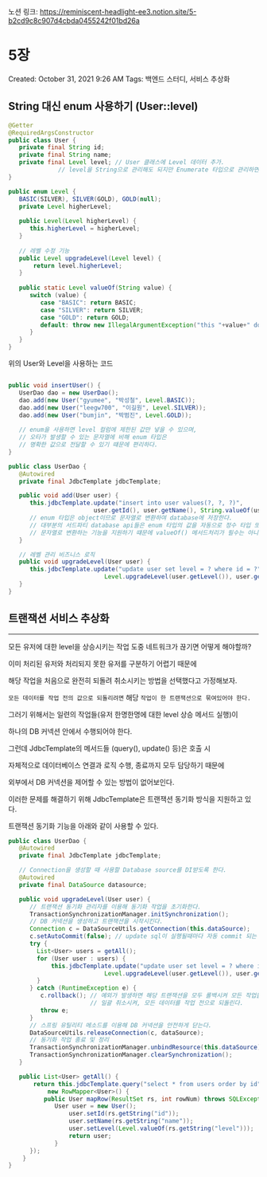 노션 링크: https://reminiscent-headlight-ee3.notion.site/5-b2cd9c8c907d4cbda0455242f01bd26a

# 5장

Created: October 31, 2021 9:26 AM
Tags: 백엔드 스터디, 서비스 추상화

## String 대신 enum 사용하기 (User::level)



```java
@Getter
@RequiredArgsConstructor 
public class User {
   private final String id;
   private final String name;
   private final Level level; // User 클래스에 Level 데이터 추가.
              // level을 String으로 관리해도 되지만 Enumerate 타입으로 관리하면 장점이 많다.
}

public enum Level {
   BASIC(SILVER), SILVER(GOLD), GOLD(null);
   private Level higherLevel;
   
   public Level(Level higherLevel) {
      this.higherLevel = higherLevel;
   }
   
   // 레벨 수정 기능
   public Level upgradeLevel(Level level) {
       return level.higherLevel;
   }
   
   public static Level valueOf(String value) {
      switch (value) {
         case "BASIC": return BASIC;
         case "SILVER": return SILVER;
         case "GOLD": return GOLD;
         default: throw new IllegalArgumentException("this "+value+" does not support."); 
      }
   }
}
```

위의 User와 Level을 사용하는 코드

```java

public void insertUser() {
   UserDao dao = new UserDao();
   dao.add(new User("gyumee", "박성철", Level.BASIC));
   dao.add(new User("leegw700", "이길원", Level.SILVER));
   dao.add(new User("bumjin", "박범진", Level.GOLD));
   
   // enum을 사용하면 level 컬럼에 제한된 값만 넣을 수 있으며,
   // 오타가 발생할 수 있는 문자열에 비해 enum 타입은
   // 명확한 값으로 전달할 수 있기 떄문에 편리하다.
}

public class UserDao {
   @Autowired
   private final JdbcTemplate jdbcTemplate;

   public void add(User user) {
      this.jdbcTemplate.update("insert into user values(?, ?, ?)",
                        user.getId(), user.getName(), String.valueOf(user.getLevel()));
      // enum 타입은 object이므로 문자열로 변환하여 database에 저장한다.
      // 대부분의 서드파티 database api들은 enum 타입의 값을 자동으로 정수 타입 또는
      // 문자열로 변환하는 기능을 지원하기 떄문에 valueOf() 메서드처리가 필수는 아니다.
   }

   // 레벨 관리 비즈니스 로직
   public void upgradeLevel(User user) {
      this.jdbcTemplate.update("update user set level = ? where id = ?",
                           Level.upgradeLevel(user.getLevel()), user.getId());
   }
}

```

## 트랜잭션 서비스 추상화

---

모든 유저에 대한 level을 상승시키는 작업 도중 네트워크가 끊기면 어떻게 해야할까?

이미 처리된 유저와 처리되지 못한 유저를 구분하기 어렵기 때문에

해당 작업을 처음으로 완전히 되돌려 취소시키는 방법을 선택했다고 가정해보자.

`모든 데이터를 작업 전의 값으로 되돌리려면` 해당 `작업이 한 트랜잭션으로 묶여있어야 한다.`

그러기 위해서는 일련의 작업들(유저 한명한명에 대한 level 상승 메서드 실행)이

하나의 DB 커넥션 안에서 수행되어야 한다. 

그런데 JdbcTemplate의 메서드들 (query(), update() 등)은 호출 시

자체적으로 데이터베이스 연결과 로직 수행, 종료까지 모두 담당하기 때문에

외부에서 DB 커넥션을 제어할 수 있는 방법이 없어보인다.

이러한 문제를 해결하기 위해 JdbcTemplate은 트랜잭션 동기화 방식을 지원하고 있다.

트랜잭션 동기화 기능을 아래와 같이 사용할 수 있다.

```java
public class UserDao {
   @Autowired
   private final JdbcTemplate jdbcTemplate;

   // Connection을 생성할 때 사용할 Database source를 DI받도록 한다.
   @Autowired
   private final DataSource datasource; 

   public void upgradeLevel(User user) {
      // 트랜잭션 동기화 관리자를 이용해 동기화 작업을 초기화한다.
      TransactionSynchronizationManager.initSynchronization();
      // DB 커넥션을 생성하고 트랜잭션을 시작시킨다. 
      Connection c = DataSourceUtils.getConnection(this.dataSource);
      c.setAutoCommit(false); // update sql이 실행될때마다 자동 commit 되는 것을 비활성화.
      try {
        List<User> users = getAll();
        for (User user : users) {
            this.jdbcTemplate.update("update user set level = ? where id = ?",
                           Level.upgradeLevel(user.getLevel()), user.getId());
        }
      } catch (RuntimeException e) {
         c.rollback(); // 예외가 발생하면 해당 트랜잭션을 모두 롤백시켜 모든 작업을 
                       // 일괄 취소시켜, 모든 데이터를 작업 전으로 되돌린다.
         throw e;
      }
      // 스프링 유틸리티 메소드를 이용해 DB 커넥션을 안전하게 닫는다.
      DataSourceUtils.releaseConnection(c, dataSource); 
      // 동기화 작업 종료 및 정리
      TransactionSynchronizationManager.unbindResource(this.dataSource);
      TransactionSynchronizationManager.clearSynchronization();
   }

   public List<User> getAll() {
       return this.jdbcTemplate.query("select * from users order by id",
           new RowMapper<User>() {
	      public User mapRow(ResultSet rs, int rowNum) throws SQLException { 
	         User user = new User(); 
                 user.setId(rs.getString("id")); 
                 user.setName(rs.getString("name")); 
                 user.setLevel(Level.valueOf(rs.getString("level")));
                 return user;
             }
	  });
    }
}
```
